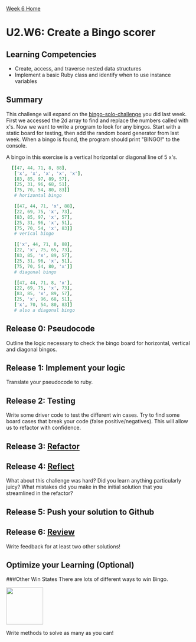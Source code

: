 [Week 6 Home](../)

# U2.W6: Create a Bingo scorer


## Learning Competencies
- Create, access, and traverse nested data structures
- Implement a basic Ruby class and identify when to use instance variables

## Summary
This challenge will expand on the [bingo-solo-challenge](../week-5/5-bingo-solo-challenge) you did last week. First we accessed the 2d array to find and replace the numbers called with x's. Now we want to write a program to look for any bingos. Start with a static board for testing, then add the random board generator from last week. When a bingo is found, the program should print "BINGO!" to the console.

A bingo in this exercise is a vertical horizontal or diagonal line of 5 x's.
```ruby
  [[47, 44, 71, 8, 88],
   ['x', 'x', 'x', 'x', 'x'],
   [83, 85, 97, 89, 57],
   [25, 31, 96, 68, 51],
   [75, 70, 54, 80, 83]]
   # horizontal bingo

   [[47, 44, 71, 'x', 88],
   [22, 69, 75, 'x', 73],
   [83, 85, 97, 'x', 57],
   [25, 31, 96, 'x', 51],
   [75, 70, 54, 'x', 83]]
   # verical bingo

   [['x', 44, 71, 8, 88],
   [22, 'x', 75, 65, 73],
   [83, 85, 'x', 89, 57],
   [25, 31, 96, 'x', 51],
   [75, 70, 54, 80, 'x']]
   # diagonal bingo

   [[47, 44, 71, 8, 'x'],
   [22, 69, 75, 'x', 73],
   [83, 85, 'x', 89, 57],
   [25, 'x', 96, 68, 51],
   ['x', 70, 54, 80, 83]]
   # also a diagonal bingo
```
## Release 0: Pseudocode

Outline the logic necessary to check the bingo board for horizontal, vertical and diagonal bingos.

## Release 1: Implement your logic

Translate your pseudocode to ruby.

## Release 2: Testing

Write some driver code to test the different win cases. Try to find some board cases that break your code (false positive/negatives). This will allow us to refactor with confidence.

## Release 3: [Refactor](https://github.com/Devbootcamp/phase-0-handbook/blob/master/coding-references/refactoring.md)

## Release 4: [Reflect](https://github.com/Devbootcamp/phase-0-handbook/blob/master/coding-references/reflection-guidelines.md)
What about this challenge was hard? Did you learn anything particularly juicy? What mistakes did you make in the initial solution that you streamlined in the refactor?

## Release 5: Push your solution to Github

## Release 6: [Review](https://github.com/Devbootcamp/phase-0-handbook/blob/master/coding-references/review.md)
Write feedback for at least two other solutions!

## Optimize your Learning (Optional)
###Other Win States
There are lots of different ways to win Bingo.

<img src='http://davbingo.com/wp-content/uploads/2011/07/7-ways-to-win-bingo320.jpg' height='100px' width='100px' />

Write methods to solve as many as you can!